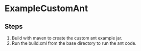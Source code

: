# ExampleCustomAnt
## Steps
1. Build with maven to create the custom ant example jar.
1. Run the build.xml from the base directory to run the ant code.
